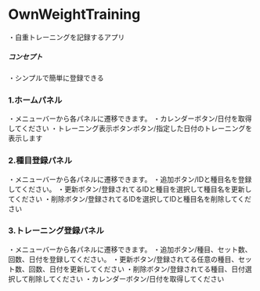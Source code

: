 # OwnWeightTraining
・自重トレーニングを記録するアプリ
##### コンセプト
・シンプルで簡単に登録できる

### 1.ホームパネル
・メニューバーから各パネルに遷移できます。
・カレンダーボタン/日付を取得してください
・トレーニング表示ボタンボタン/指定した日付のトレーニングを表示します

### 2.種目登録パネル
・メニューバーから各パネルに遷移できます。
・追加ボタン/IDと種目名を登録してください。
・更新ボタン/登録されてるIDと種目を選択して種目名を更新してください
・削除ボタン/登録されてるIDを選択してIDと種目名を削除してください

### 3.トレーニング登録パネル
・メニューバーから各パネルに遷移できます。
・追加ボタン/種目、セット数、回数、日付を登録してください。
・更新ボタン/登録されてる任意の種目、セット数、回数、日付を更新してください
・削除ボタン/登録されてる種目、日付選択して削除してください
・カレンダーボタン/日付を取得してください
